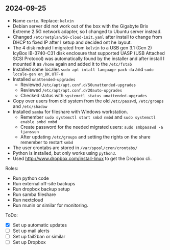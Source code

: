 ## 2024-09-25

* Name `curie`. Replace: `kelvin`
* Debian server did not work out of the box with the Gigabyte Brix Extreme 2.5G network adapter, so I changed to Ubuntu
    server instead. 
* Changed `/etc/netplan/50-cloud-init.yaml` after install to change from DHCP to fixed IP after I setup and decided ont
    he layout.
* The 4 disk mdraid I migrated from `kelvin` to a USB gen 3.1 (Gen 2) IcyBox IB-3740-C31 disk enclosure that supported UASP (USB Attached SCSI Protocol) was automatically found by the installer and after install I mounted it as `/home` again and added it to the `/etc/fstab`
* Installed some locales `sudo apt intall language-pack-da` and `sudo locale-gen en_DK.UTF-8`
* Installed `unattended-upgrades`
    * Reviewed `/etc/apt/apt.conf.d/50unattended-upgrades`
    * Reviewed `/etc/apt/apt.conf.d/20auto-upgrades`
    * Checked status with `systemctl status unattended-upgrades`
* Copy over users from old system from the old `/etc/passwd`, `/etc/groups` and `/etc/shadow`
* Installed `samba` for fileshare with Windows workstation.
    * Remember `sudo systemctl start smbd nmbd` and `sudo systemctl enable smbd nmbd`
    * Create password for the needed migrated users: `sudo smbpasswd -a tjansson`
    * After updating `/etc/groups` and setting the rights on the share remember to restart `smbd`
* The user crontabs are stored in `/var/spool/cron/crontabs/`
* Python is installed, but only works using `python3`. 
* Used http://www.dropbox.com/install-linux to get the Dropbox cli. 


Roles:
* Run python code
* Run external off-site backups
* Run dropbox backup setup
* Run samba fileshare
* Run nextcloud
* Run munin or similar for monitoring.

ToDo:
- [x] Set up automatic updates
- [ ] Set up mail alerts
- [ ] Set up fail2ban or similar
- [ ] Set up Dropbox
